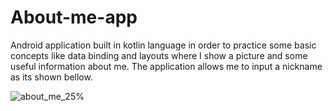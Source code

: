 # About-me-app
Android application built in kotlin language in order to practice some basic concepts like data binding and layouts where I show a picture and some useful information about me.
The application allows me to input a nickname as its shown bellow.

![about_me_25%](https://user-images.githubusercontent.com/77797748/134957652-2e677f03-dc68-4c5f-a0f7-1a55c525c52a.gif)
